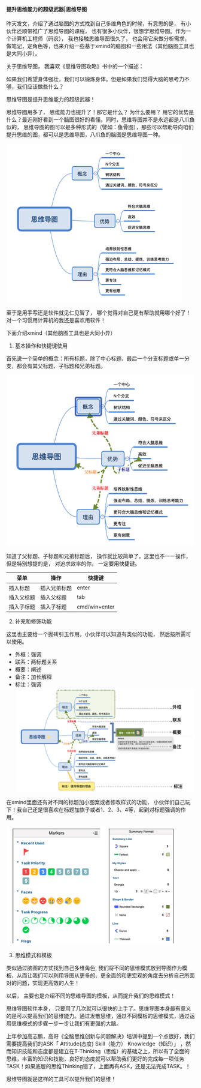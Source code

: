 #### 提升思维能力的超级武器|思维导图 

昨天发文，介绍了通过脑图的方式找到自己多维角色的时候，有意思的是， 有小伙伴还顺带推广了思维导图的课程， 也有很多小伙伴，很想学思维导图。作为一个计算机工程师（码农）， 我也接触思维导图很久了， 也会用它来做分析需求，做笔记，定角色等，也来介绍一些基于xmind的脑图和一些用法（其他脑图工具也是大同小异）。

关于思维导图， 我喜欢《思维导图攻略》书中的一个描述：

如果我们希望身体强壮，我们可以锻炼身体。但是如果我们觉得大脑的思考力不够，我们应该做些什么？

思维导图是提升思维能力的超级武器！

思维导图用多了， 思维能力也提升了！那它是什么？ 为什么要用？ 用它的优势是什么？最近刚好看到一个脑图很好的看懂。同时，思维导图并不是永远都是八爪鱼似的， 思维导图的图可以是多种形式的（譬如：鱼骨图），那些可以帮助导向咱们提升思维的图，都可以是思维导图，八爪鱼的脑图是思维导图一种。

![](images/2019-09-19-16-38-13.png)

至于是用手写还是软件就见仁见智了， 哪个觉得对自己更有帮助就用哪个好了！对一个习惯用计算机的我还是喜欢用软件！

下面介绍xmind（其他脑图工具也是大同小异）
1. 基本操作和快捷键使用

首先说一个简单的概念：所有标题，除了中心标题、最后一个分支标题或单一分支，都会有其父标题、子标题和兄弟标题。

![](images/2019-09-19-17-12-22.png)

知道了父标题、子标题和兄弟标题后， 操作就比较简单了，这里也不一一操作， 但是特别想提的是， 对追求效率的你， 一定要用快捷键。

| 菜单       | 操作         | 快捷键        |
| ---------- | ------------ | ------------- |
| 插入标题   | 插入兄弟标题 | enter         |
| 插入父标题 | 插入父标题   | tab           |
| 插入子标题 | 插入子标题   | cmd/win+enter |

2. 补充和修饰功能

这里也主要给一个抛砖引玉作用，小伙伴可以知道有类似的功能， 然后按所需可以使用。
- 外框：强调
- 联系：两标题关系
- 概要：阐述
- 备注：加长解释
- 标注：强调
![](images/2019-09-19-17-42-35.png)

在xmind里面还有对不同的标题加小图案或者修改样式的功能， 小伙伴们自己玩下！我自己还是很喜欢在标题加旗子或者1、2、3、4等，起到对标题强调的作用。

![](images/2019-09-19-17-51-30.png)

3. 思维模式和模板

类似通过脑图的方式找到自己多维角色, 我们将不同的思维模式放到导图作为模板，从而让我们可以利用导图从更多的、更全面的和更宏观的角度去分析自己所面对的问题，实现更高效的人生！

以后， 主要也是介绍不同的思维导图的模板，从而提升我们的思维模式！

思维导图软件本身， 只要用了几次就可以很快的上手了。思维导图本身最有意义的是可以提高我们的思维能力。通过发散思维，通过不同模板的思维模式，通过运用思维模式的步骤一步一步让我们有更强的大脑。

上年参加高志鹏，高哥《全脑思维创新与问题解决》培训中提到一个点很好，我们需要提高我们的ASK「 Attitude(态度) Skill（能力） Knowledge（知识）」 ，然而知识技能和态度都是建立在T-Thinking（思维）的基础之上，所以有了全面的思维，丰富的知识和技能，良好的态度就可以帮助我们更好的完成每一项任务 TASK！如果底层的思维Thinking错了，上面再有ASK，还是无法完成TASK。！

思维导图就是这样的工具可以提升我们的思维！
